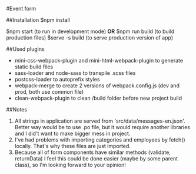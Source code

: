 #Event form   

##Installation
$npm install   

$npm start (to run in development mode)
**OR**
$npm run build (to build production files)
$serve -s build (to serve production version of app)  

##Used plugins
* mini-css-webpack-plugin and mini-html-webpack-plugin to generate static build files 
* sass-loader and node-sass to transpile .scss files
* postcss-loader to autoprefix styles 
* webpack-merge to create 2 versions of webpack.config.js (dev and prod, both use common file)
* clean-webpack-plugin to clean /build folder before new project build  

##Notes
1. All strings in application are served from 'src/data/messages-en.json'. Better way would be to use .po file, but it would require another libraries and I did't want to make bigger mess in project. 
2. I've had problems with importing categories and employees by fetch() locally. That's why these files are just imported.
3. Because all of form components have similar methods (validate, returnData) I feel this could be done easier (maybe by some parent class), so I'm looking forward to your opinion!